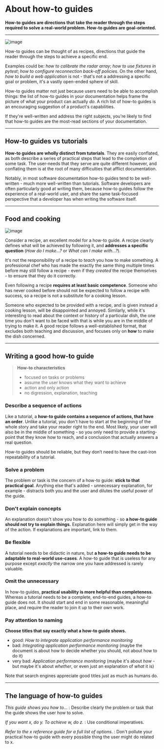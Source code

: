 About how-to guides
===================

**How-to guides are **directions** that take the reader through the
steps required to solve a real-world problem. How-to guides are
**goal-oriented**.**

* * * * *

![image](/images/overview-how-to.png)

How-to guides can be thought of as recipes, directions that guide the
reader through the steps to achieve a specific end.

Examples could be: *how to calibrate the radar array*; *how to use
fixtures in pytest*; *how to configure reconnection back-off policies*.
On the other hand, *how to build a web application* is not - that's not
a addressing a specific goal or problem, it's a vastly open-ended sphere
of skill.

How-to guides matter not just because users need to be able to
accomplish things: the list of how-to guides in your documentation helps
frame the picture of what your product can actually *do*. A rich list of
how-to guides is an encouraging suggestion of a product's capabilities.

If they're well-written and address the right subjects, you're likely to
find that how-to guides are the most-read sections of your
documentation.

* * * * *

How-to guides vs tutorials
--------------------------

**How-to guides are wholly distinct from tutorials**. They are easily
conflated, as both describe a series of practical steps that lead to the
completion of some task. The user-needs that they serve are quite
different however, and conflating them is at the root of many
difficulties that afflict documentation.

Notably, in most software documentation how-to guides tend to be
well-written - much more well-written than tutorials. Software
developers are often particularly good at writing them, because how-to
guides follow the experience of a real-world user, and share the same
task-focused perspective that a developer has when writing the software
itself.

* * * * *

Food and cooking
----------------

![image](/images/old-recipe.jpg)

Consider a recipe, an excellent model for a how-to guide. A recipe
clearly defines what will be achieved by following it, and **addresses a
specific question** (*How do I make...?* or *What can I make with...?*).

It's not the responsibility of a recipe to *teach* you how to make
something. A professional chef who has made the exactly the same thing
multiple times before may still follow a recipe - even if they *created*
the recipe themselves - to ensure that they do it correctly.

Even following a recipe **requires at least basic competence**. Someone
who has never cooked before should not be expected to follow a recipe
with success, so a recipe is not a substitute for a cooking lesson.

Someone who expected to be provided with a recipe, and is given instead
a cooking lesson, will be disappointed and annoyed. Similarly, while
it's interesting to read about the context or history of a particular
dish, the one time you don't want to be faced with that is while you are
in the middle of trying to make it. A good recipe follows a
well-established format, that excludes both teaching and discussion, and
focuses only on **how** to make the dish concerned.

* * * * *

Writing a good how-to guide
---------------------------

> **How-to characteristics**
>
> -   focused on tasks or problems
> -   assume the user knows what they want to achieve
> -   action and only action
> -   no digression, explanation, teaching

### Describe a sequence of actions

Like a tutorial, a **how-to guide contains a sequence of actions, that
have an order**. Unlike a tutorial, you don't have to start at the
beginning of the whole story and take your reader right to the end. Most
likely, your user will also be in the middle of something - so you only
need to provide a starting-point that they know how to reach, and a
conclusion that actually answers a real question.

How-to guides should be reliable, but they don’t need to have the
cast-iron repeatability of a tutorial.

### Solve a problem

The problem or task is the concern of a how-to guide: **stick to that
practical goal**. Anything else that's added - unnecessary explanation,
for example - distracts both you and the user and dilutes the useful
power of the guide.

### Don't explain concepts

An explanation doesn't show you how to do something - so **a how-to
guide should not try to explain things.** Explanation here will simply
get in the way of the action. If explanations are important, link to
them.

### Be flexible

A tutorial needs to be didactic in nature, but **a how-to guide needs to
be adaptable to real-world use-cases**. A how-to guide that is useless
for any purpose except *exactly* the narrow one you have addressed is
rarely valuable.

### Omit the unnecessary

In how-to guides, **practical usability is more helpful than
completeness.** Whereas a tutorial needs to be a complete, end-to-end
guides, a how-to guide does not. It should start and end in some
reasonable, meaningful place, and require the reader to join it up to
their own work.

### Pay attention to naming

**Choose titles that say exactly what a how-to guide shows.**

-   good: *How to integrate application performance monitoring*
-   bad: *Integrating application performance monitoring* (maybe the
    document is about how to decide whether you should, not about how to
    do it)
-   very bad: *Application performance monitoring* (maybe it's about
    *how* - but maybe it's about *whether*, or even just an explanation
    of *what* it is)

Note that search engines appreciate good titles just as much as humans
do.

* * * * *

The language of how-to guides
-----------------------------

*This guide shows you how to...*
:   Describe clearly the problem or task that the guide shows the user
    how to solve.

*If you want x, do y. To achieve w, do z.*
:   Use conditional imperatives.

*Refer to the x reference guide for a full list of options.*
:   Don't pollute your practical how-to guide with every possible thing
    the user might do related to x.


